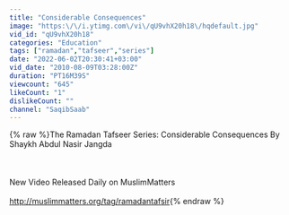```yaml
---
title: "Considerable Consequences"
image: "https:\/\/i.ytimg.com\/vi\/qU9vhX20h18\/hqdefault.jpg"
vid_id: "qU9vhX20h18"
categories: "Education"
tags: ["ramadan","tafseer","series"]
date: "2022-06-02T20:30:41+03:00"
vid_date: "2010-08-09T03:28:00Z"
duration: "PT16M39S"
viewcount: "645"
likeCount: "1"
dislikeCount: ""
channel: "SaqibSaab"
---
```

{% raw %}The Ramadan Tafseer Series: Considerable Consequences By Shaykh Abdul Nasir Jangda<br /><br /><br /><br />New Video Released Daily on MuslimMatters<br /><br /><a rel="nofollow" target="blank" href="http://muslimmatters.org/tag/ramadantafsir">http://muslimmatters.org/tag/ramadantafsir</a>{% endraw %}
